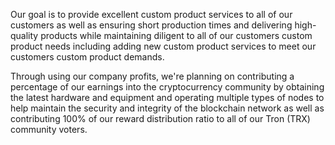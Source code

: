 Our goal is to provide excellent custom product services to all of our customers as well as ensuring short production times and delivering high-quality products while maintaining diligent to all of our customers custom product needs including adding new custom product services to meet our customers custom product demands.

Through using our company profits, we're planning on contributing a percentage of our earnings into the cryptocurrency community by obtaining the latest hardware and equipment and operating multiple types of nodes to help maintain the security and integrity of the blockchain network as well as contributing 100% of our reward distribution ratio to all of our Tron (TRX) community voters. 
